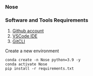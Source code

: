 ### Nose

### Software and Tools Requirements

1. [Github account](https://github.com)
2. [VSCode IDE](https://code.visualstudio.com)
3. [GitCLI](https://git-scm.com/book/en/v2/Getting-Started-The-Command-Line)

Create a new environment

```
conda create -n Nose python=3.9 -y
conda activate Nose
pip install -r requirements.txt
```

